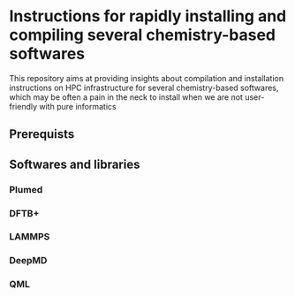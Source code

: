 # Instructions for rapidly installing and compiling several chemistry-based softwares
This repository aims at providing insights about compilation and installation instructions on HPC infrastructure for several chemistry-based softwares, which may be often a pain in the neck to install when we are not user-friendly with pure informatics

## Prerequists

## Softwares and libraries

### Plumed

### DFTB+

### LAMMPS

### DeepMD

### QML
